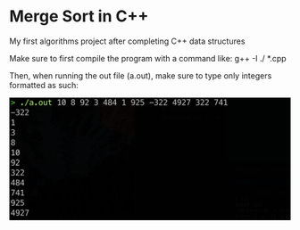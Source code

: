 # Merge Sort in C++
My first algorithms project after completing C++ data structures

Make sure to first compile the program with a command like: g++ -I ./ *.cpp

Then, when running the out file (a.out), make sure to type only integers formatted as such:

<img src = "correctInput.png" width = "750" >